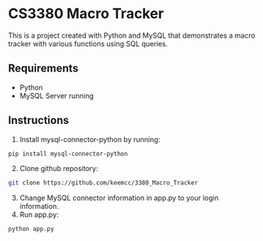 # CS3380 Macro Tracker
This is a project created with Python and MySQL that demonstrates a macro tracker with various functions using SQL queries.

## Requirements
- Python
- MySQL Server running

## Instructions
1. Install mysql-connector-python by running:
```bash
pip install mysql-connector-python
```
2. Clone github repository:
```bash
git clone https://github.com/keemcc/3380_Macro_Tracker
```
3. Change MySQL connector information in app.py to your login information.
4. Run app.py:
```bash
python app.py
```